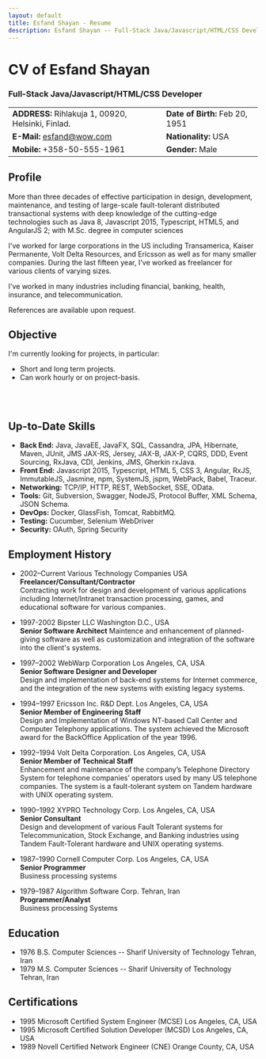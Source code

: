 ```yaml
---
layout: default
title: Esfand Shayan - Resume
description: Esfand Shayan -- Full-Stack Java/Javascript/HTML/CSS Developer 
---
```


CV of Esfand Shayan
===================

### Full-Stack Java/Javascript/HTML/CSS Developer ###

|                                                       |                                   |
|------------------------------------------------------ | --------------------------------- |
| **ADDRESS:** Rihlakuja 1, 00920, Helsinki, Finlad.    |  **Date of Birth:** Feb 20, 1951  |
| **E-Mail:**  esfand@wow.com                           |  **Nationality:** USA             |
| **Mobile:** +358-50-555-1961                          |  **Gender:** Male                 |


Profile
-------
More than three decades of effective participation in design, development, maintenance, 
and testing of large-scale fault-tolerant distributed transactional systems with deep 
knowledge of the cutting-edge technologies such as Java 8, Javascript 2015, Typescript, 
HTML5, and AngularJS 2; with M.Sc. degree in computer sciences

I've worked for large corporations in the US including Transamerica, Kaiser Permanente, 
Volt Delta Resources, and Ericsson as well as for many smaller companies.  During the 
last fifteen year, I've worked as freelancer for various clients of varying sizes.

I've worked in many industries including financial, banking, health, insurance, and 
telecommunication.

References are available upon request.


Objective
---------
I'm currently looking for projects, in particular:

* Short and long term projects.
* Can work hourly or on project-basis.

<br/><br/>

Up-to-Date Skills
-----------------

* **Back End:** Java, JavaEE, JavaFX, SQL, Cassandra, JPA, Hibernate, Maven, JUnit, JMS 
   JAX-RS, Jersey, JAX-B, JAX-P, CQRS, DDD, Event Sourcing, RxJava, CDI, Jenkins, JMS, Gherkin
   rxJava.
* **Front End:** Javascript 2015, Typescript, HTML 5, CSS 3, Angular, RxJS, ImmutableJS, Jasmine, 
  npm, SystemJS, jspm, WebPack, Babel, Traceur.
* **Networking:** TCP/IP, HTTP, REST, WebSocket, SSE, OData.
* **Tools:** Git, Subversion, Swagger, NodeJS, Protocol Buffer, XML Schema, JSON Schema. 
* **DevOps:** Docker, GlassFish, Tomcat, RabbitMQ.
* **Testing:** Cucumber, Selenium WebDriver
* **Security:** OAuth, Spring Security

Employment History
------------------

* 2002–Current	Various Technology Companies	 USA    
**Freelancer/Consultant/Contractor**   
Contracting work for design and development of various applications including 
Internet/Intranet transaction processing, games, and educational software for 
various companies.

* 1997-2002 Bipster LLC  Washington D.C., USA    
**Senior Software Architect** 
Maintence and enhancement of planned-giving software as well as customization
and integration of the software into the client's systems.

* 1997–2002	WebWarp Corporation	Los Angeles, CA, USA    
**Senior Software Designer and Developer**    
Design and implementation of back-end systems for Internet commerce, and the 
integration of the new systems with existing legacy systems.

* 1994–1997	Ericsson Inc. R&D Dept.	Los Angeles, CA, USA    
**Senior Member of Engineering Staff**    
Design and Implementation of Windows NT-based Call Center and Computer Telephony 
applications.  The system achieved the Microsoft award for the BackOffice Application 
of the year 1996.

* 1992–1994	Volt Delta Corporation.	Los Angeles, CA, USA    
**Senior Member of Technical Staff**    
Enhancement and maintenance of the company’s Telephone Directory System for telephone 
companies’ operators used by many US telephone companies.  The system is a fault-tolerant 
system on Tandem hardware with UNIX operating system.

* 1990–1992	XYPRO Technology Corp.	Los Angeles, CA, USA    
**Senior Consultant**    
Design and development of various Fault Tolerant systems for Telecommunication, 
Stock Exchange, and Banking industries using Tandem Fault-Tolerant hardware and UNIX 
operating systems.

* 1987–1990	Cornell Computer Corp.	Los Angeles, CA, USA    
**Senior Programmer**    
Business processing systems

* 1979–1987	Algorithm Software Corp.	Tehran, Iran    
**Programmer/Analyst**    
Business processing Systems


Education
---------
* 1976	B.S. Computer Sciences -- Sharif University of Technology 	Tehran, Iran    
* 1979  M.S. Computer Sciences -- Sharif University of Technology 	Tehran, Iran     

Certifications
--------------
* 1995   Microsoft Certified System Engineer (MCSE)  	Los Angeles, CA, USA    
* 1995   Microsoft Certified Solution Developer (MCSD) 	 Los Angeles, CA, USA    
* 1989   Novell Certified Network Engineer (CNE) 	Orange County, CA, USA    

